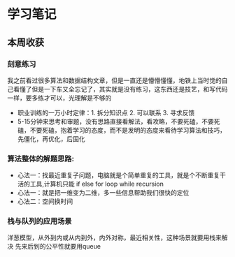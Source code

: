 # 学习笔记

## 本周收获


### 刻意练习
我之前看过很多算法和数据结构文章，但是一直还是懵懵懂懂，地铁上当时觉的自己看懂了但是一下车又全忘记了，其实就是没有练习，这东西还是技艺，和写代码一样，要多练才可以，光理解是不够的

* 职业训练的一万小时定律：1. 拆分知识点   2. 可以联系    3. 寻求反馈
* 5-15分钟来思考和审题，没有思路直接看解法，看攻略，不要死磕，不要死磕，不要死磕，抱着学习的态度，而不是发明的态度来看待学习算法和技巧，先僵化，再优化，后固化

### 算法整体的解题思路:
* 心法一：找最近重复子问题，电脑就是个简单重复的工具，就是个不断重复干活的工具,计算机只能 if else for loop while recursion
* 心法一：就是把一维变为二维，多一些信息帮助我们很快的定位
* 心法二：空间换时间

### 栈与队列的应用场景
洋葱模型，从外到内或从内到外，内外对称，最近相关性，这种场景就要用栈来解决
先来后到的公平性就要用queue

